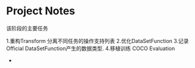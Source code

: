 # Project Notes
该阶段的主要任务

1.重构Transform 分离不同任务的操作支持列表
2.优化DataSetFunction
3.记录Official DataSetFunction产生的数据类型.
4.移植训练 COCO Evaluation

* 
